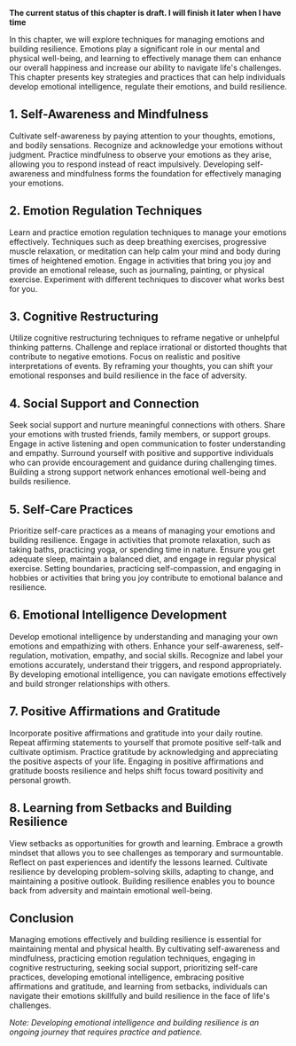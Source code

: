 **The current status of this chapter is draft. I will finish it later when I have time**

In this chapter, we will explore techniques for managing emotions and building resilience. Emotions play a significant role in our mental and physical well-being, and learning to effectively manage them can enhance our overall happiness and increase our ability to navigate life's challenges. This chapter presents key strategies and practices that can help individuals develop emotional intelligence, regulate their emotions, and build resilience.

**1. Self-Awareness and Mindfulness**
-------------------------------------

Cultivate self-awareness by paying attention to your thoughts, emotions, and bodily sensations. Recognize and acknowledge your emotions without judgment. Practice mindfulness to observe your emotions as they arise, allowing you to respond instead of react impulsively. Developing self-awareness and mindfulness forms the foundation for effectively managing your emotions.

**2. Emotion Regulation Techniques**
------------------------------------

Learn and practice emotion regulation techniques to manage your emotions effectively. Techniques such as deep breathing exercises, progressive muscle relaxation, or meditation can help calm your mind and body during times of heightened emotion. Engage in activities that bring you joy and provide an emotional release, such as journaling, painting, or physical exercise. Experiment with different techniques to discover what works best for you.

**3. Cognitive Restructuring**
------------------------------

Utilize cognitive restructuring techniques to reframe negative or unhelpful thinking patterns. Challenge and replace irrational or distorted thoughts that contribute to negative emotions. Focus on realistic and positive interpretations of events. By reframing your thoughts, you can shift your emotional responses and build resilience in the face of adversity.

**4. Social Support and Connection**
------------------------------------

Seek social support and nurture meaningful connections with others. Share your emotions with trusted friends, family members, or support groups. Engage in active listening and open communication to foster understanding and empathy. Surround yourself with positive and supportive individuals who can provide encouragement and guidance during challenging times. Building a strong support network enhances emotional well-being and builds resilience.

**5. Self-Care Practices**
--------------------------

Prioritize self-care practices as a means of managing your emotions and building resilience. Engage in activities that promote relaxation, such as taking baths, practicing yoga, or spending time in nature. Ensure you get adequate sleep, maintain a balanced diet, and engage in regular physical exercise. Setting boundaries, practicing self-compassion, and engaging in hobbies or activities that bring you joy contribute to emotional balance and resilience.

**6. Emotional Intelligence Development**
-----------------------------------------

Develop emotional intelligence by understanding and managing your own emotions and empathizing with others. Enhance your self-awareness, self-regulation, motivation, empathy, and social skills. Recognize and label your emotions accurately, understand their triggers, and respond appropriately. By developing emotional intelligence, you can navigate emotions effectively and build stronger relationships with others.

**7. Positive Affirmations and Gratitude**
------------------------------------------

Incorporate positive affirmations and gratitude into your daily routine. Repeat affirming statements to yourself that promote positive self-talk and cultivate optimism. Practice gratitude by acknowledging and appreciating the positive aspects of your life. Engaging in positive affirmations and gratitude boosts resilience and helps shift focus toward positivity and personal growth.

**8. Learning from Setbacks and Building Resilience**
-----------------------------------------------------

View setbacks as opportunities for growth and learning. Embrace a growth mindset that allows you to see challenges as temporary and surmountable. Reflect on past experiences and identify the lessons learned. Cultivate resilience by developing problem-solving skills, adapting to change, and maintaining a positive outlook. Building resilience enables you to bounce back from adversity and maintain emotional well-being.

**Conclusion**
--------------

Managing emotions effectively and building resilience is essential for maintaining mental and physical health. By cultivating self-awareness and mindfulness, practicing emotion regulation techniques, engaging in cognitive restructuring, seeking social support, prioritizing self-care practices, developing emotional intelligence, embracing positive affirmations and gratitude, and learning from setbacks, individuals can navigate their emotions skillfully and build resilience in the face of life's challenges.

*Note: Developing emotional intelligence and building resilience is an ongoing journey that requires practice and patience.*
